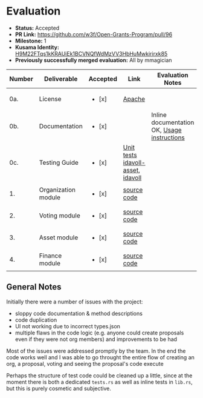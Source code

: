 # Evaluation

* **Status:** Accepted
* **PR Link:** https://github.com/w3f/Open-Grants-Program/pull/96
* **Milestone:** 1
* **Kusama Identity:** [H9M22FTqs1kKRAUiEk1BCVNQfWdMzVV3HbHuMwkirirxk85](https://polkascan.io/pre/kusama/account/H9M22FTqs1kKRAUiEk1BCVNQfWdMzVV3HbHuMwkirirxk85)
* **Previously successfully merged evaluation:** All by mmagician

| Number | Deliverable         | Accepted               | Link                                                                                                                                                                                                               | Evaluation Notes                                                                               |
|--------|---------------------|------------------------|--------------------------------------------------------------------------------------------------------------------------------------------------------------------------------------------------------------------|------------------------------------------------------------------------------------------------|
| 0a.    | License             | <ul><li>[x] </li></ul> | [Apache](https://github.com/idavollnetwork/idavoll/blob/main/LICENSE)                                                                                                                                              |                                                                                                |
| 0b.    | Documentation       | <ul><li>[x] </li></ul> |                                                                                                                                                                                                                    | Inline documentation OK, [Usage instructions](https://github.com/idavollnetwork/idavoll#usage) |
| 0c.    | Testing Guide       | <ul><li>[x] </li></ul> | [Unit tests idavoll-asset](https://github.com/idavollnetwork/idavoll/blob/main/pallets/idavoll-asset/src/lib.rs#L359), [idavoll](https://github.com/idavollnetwork/idavoll/blob/main/pallets/idavoll/src/tests.rs) |                                                                                                |
| 1.     | Organization module | <ul><li>[x] </li></ul> | [source code](https://github.com/idavollnetwork/idavoll/blob/main/pallets/idavoll/src/organization.rs)                                                                                                             |                                                                                                |
| 2.     | Voting module       | <ul><li>[x] </li></ul> | [source code](https://github.com/idavollnetwork/idavoll/blob/main/pallets/idavoll/src/voting.rs)                                                                                                                   |                                                                                                |
| 3.     | Asset module        | <ul><li>[x] </li></ul> | [source code](https://github.com/idavollnetwork/idavoll/blob/main/pallets/idavoll-asset/src/lib.rs)                                                                                                                |                                                                                                |
| 4.     | Finance module      | <ul><li>[x] </li></ul> | [source code](https://github.com/idavollnetwork/idavoll/blob/main/pallets/idavoll-asset/src/finance.rs)                                                                                                            |                                                                                                |

## General Notes

Initially there were a number of issues with the project:
- sloppy code documentation & method descriptions
- code duplication
- UI not working due to incorrect types.json
- multiple flaws in the code logic (e.g. anyone could create proposals even if they were not org members) and improvements to be had

Most of the issues were addressed promptly by the team. In the end the code works well and I was able to go throught the entire flow of creating an org, a proposal, voting and seeing the proposal's code execute

Perhaps the structure of test code could be cleaned up a little, since at the moment there is both a dedicated `tests.rs` as well as inline tests in `lib.rs`, but this is purely cosmetic and subjective.
